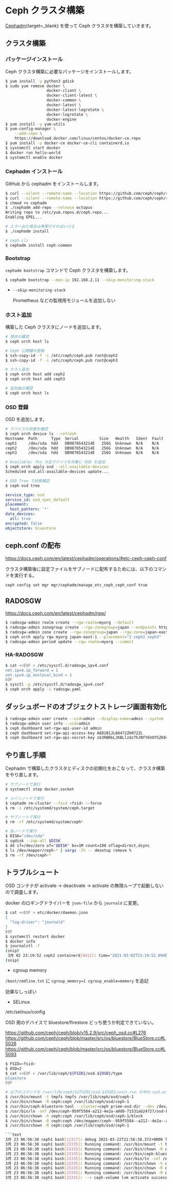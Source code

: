 # Ceph クラスタ構築

[Cephadm](https://docs.ceph.com/en/pacific/cephadm/){target=_blank} を使って Ceph クラスタを構築していきます。

## クラスタ構築

### パッケージインストール

Ceph クラスタ構築に必要なパッケージをインストールします。

```bash
$ yum install -y python3 gdisk
$ sudo yum remove docker \
                  docker-client \
                  docker-client-latest \
                  docker-common \
                  docker-latest \
                  docker-latest-logrotate \
                  docker-logrotate \
                  docker-engine
$ yum install -y yum-utils
$ yum-config-manager \
    --add-repo \
    https://download.docker.com/linux/centos/docker-ce.repo
$ yum install -y docker-ce docker-ce-cli containerd.io
$ systemctl start docker
$ docker run hello-world
$ systemctl enable docker
```

### Cephadm インストール

GitHub から cephadm をインストールします。

```bash
$ curl --silent --remote-name --location https://github.com/ceph/ceph/raw/octopus/src/cephadm/cephadm
$ curl --silent --remote-name --location https://github.com/ceph/ceph/raw/pacific/src/cephadm/cephadm
$ chmod +x cephadm
$ ./cephadm add-repo --release octopus
Writing repo to /etc/yum.repos.d/ceph.repo...
Enabling EPEL...

# エラー出た場合は再実行すればいける
$ ./cephadm install

# ceph cli
$ cephadm install ceph-common
```

### Bootstrap

`cephadm bootstrap` コマンドで Ceph クラスタを構築します。

```bash
$ cephadm bootstrap --mon-ip 192.168.2.11 --skip-monitoring-stack
```

- `--skip-monitoring-stack`

    Prometheus などの監視用モジュールを追加しない

### ホスト追加

構築した Ceph クラスタにノードを追加します。

```bash
# 現状の確認
$ ceph orch host ls

# Ceph 公開鍵の登録
$ ssh-copy-id -f -i /etc/ceph/ceph.pub root@ceph2
$ ssh-copy-id -f -i /etc/ceph/ceph.pub root@ceph3

# ホスト追加
$ ceph orch host add ceph2
$ ceph orch host add ceph3

# 追加後の確認
$ ceph orch host ls
```

### OSD 登録

OSD を追加します。

```bash
# デバイスの状態を確認
$ ceph orch device ls --refresh
Hostname  Path      Type  Serial         Size   Health   Ident  Fault  Available  
ceph1     /dev/sda  hdd   DB9876543214E   256G  Unknown  N/A    N/A    Yes        
ceph2     /dev/sda  hdd   DB9876543214E   256G  Unknown  N/A    N/A    Yes        
ceph3     /dev/sda  hdd   DB9876543214E   256G  Unknown  N/A    N/A    Yes    

# Available: Yes の全デバイスを対象に OSD を追加
$ ceph orch apply osd --all-available-devices
Scheduled osd.all-available-devices update...

# OSD Tree で状態確認
$ ceph osd tree
```

```yaml
service_type: osd
service_id: osd_spec_default
placement:
  host_pattern: '*'
data_devices:
  all: true
encrypted: false
objectstore: bluestore
```


## ceph.conf の配布

https://docs.ceph.com/en/latest/cephadm/operations/#etc-ceph-ceph-conf

クラスタ構築後に設定ファイルをサブノードに配布するためには、以下のコマンドを実行する。

```bash
ceph config set mgr mgr/cephadm/manage_etc_ceph_ceph_conf true
```


## RADOSGW

https://docs.ceph.com/en/latest/cephadm/rgw/

```bash
$ radosgw-admin realm create --rgw-realm=myorg --default
$ radosgw-admin zonegroup create --rgw-zonegroup=japan --endpoints http://ceph2:80 --rgw-realm=myorg --master --default
$ radosgw-admin zone create --rgw-zonegroup=japan --rgw-zone=japan-east-1 --master --default
$ ceph orch apply rgw myorg japan-east-1 --placement="2 ceph2 ceph3"
$ radosgw-admin period update --rgw-realm=myorg --commit
```

### HA-RADOSGW

```bash
$ cat <<EOF > /etc/sysctl.d/radosgw_ipv4.conf
net.ipv4.ip_forward = 1
net.ipv4.ip_nonlocal_bind = 1
EOF
$ sysctl -p /etc/sysctl.d/radosgw_ipv4.conf
$ ceph orch apply -i radosgw.yaml
```


## ダッシュボードのオブジェクトストレージ画面有効化

```bash
$ radosgw-admin user create --uid=admin --display-name=admin --system
$ radosgw-admin user info --uid=admin
$ ceph dashboard set-rgw-api-user-id admin
$ ceph dashboard set-rgw-api-access-key A6D1B1JL68472ZH972ZL
$ ceph dashboard set-rgw-api-secret-key zb3RBRkLJKBLlzdz7hJNfY6VOY5ZK8vjF5EUabrs
```


## やり直し手順

Cephadm で構築したクラスタとディスクの初期化をおこなって、クラスタ構築をやり直します。

```bash
# サブノードで実行
$ systemctl stop docker.socket

# メインノードで実行
$ cephadm rm-cluster --fsid <fsid> --force
$ rm -i /etc/systemd/system/ceph.target 

# サブノートで実行
$ rm -rf /etc/systemd/system/ceph*

# 各ノードで実行
$ DISK="/dev/sda"
$ sgdisk --zap-all $DISK
$ dd if=/dev/zero of="$DISK" bs=1M count=100 oflag=direct,dsync
$ ls /dev/mapper/ceph-* | xargs -I% -- dmsetup remove %
$ rm -rf /dev/ceph-*
```


## トラブルシュート

OSD コンテナが activate → deactivate → activate の無限ループで起動しないので調査します。

docker のロギングドライバーを `json-file` から `journald` に変更。

```bash
$ cat <<EOF > etc/docker/daemon.json 
{
  "log-driver": "journald"
}
EOF
$ systemctl restart docker
$ docker info
$ journalctl -f
(snip)
 3月 02 23:19:52 ceph2 containerd[8412]: time="2021-03-02T23:19:52.094657155+09:00" level=error msg="add cg to OOM monitor" error="cgroups: memory cgroup not supported on this system"
(snip)
```

- cgroup memory

`/boot/cmdline.txt` に `cgroup_memory=1 cgroup_enable=memory` を追記

効果なしっぽい

- SELinux

/etc/selinux/config


OSD 用のデバイスで bluestore/firestore どっち使うか判定できていない。

https://github.com/ceph/ceph/blob/v15.2.9/src/ceph_osd.cc#L276
https://github.com/ceph/ceph/blob/master/src/os/bluestore/BlueStore.cc#L5026
https://github.com/ceph/ceph/blob/master/src/os/bluestore/BlueStore.cc#L5093

```bash
$ FSID=<fsid>
$ OSD=2
$ cat <<EOF > /var/lib/ceph/${FSID}/osd.${OSD}/type
bluestore
EOF

# 以下のコマンドを /var/lib/ceph/${FSID}/osd.${OSD}/unit.run の中の osd.activate コンテナで実行する
$ /usr/bin/mount -t tmpfs tmpfs /var/lib/ceph/osd/ceph-1
$ /usr/bin/chown -R ceph:ceph /var/lib/ceph/osd/ceph-1
$ /usr/bin/ceph-bluestore-tool --cluster=ceph prime-osd-dir --dev /dev/ceph-959f5584-a212-4e2a-a0d0-71531ab24727/osd-block-40f0f67b-f973-41e2-8390-ed6116bbbd84 --path /var/lib/ceph/osd/ceph-1 --no-mon-config
$ /usr/bin/ln -snf /dev/ceph-959f5584-a212-4e2a-a0d0-71531ab24727/osd-block-40f0f67b-f973-41e2-8390-ed6116bbbd84 /var/lib/ceph/osd/ceph-1/block
$ /usr/bin/chown -h ceph:ceph /var/lib/ceph/osd/ceph-1/block
$ /usr/bin/chown -R ceph:ceph /dev/mapper/ceph--959f5584--a212--4e2a--a0d0--71531ab24727-osd--block--40f0f67b--f973--41e2--8390--ed6116bbbd84
$ /usr/bin/chown -R ceph:ceph /var/lib/ceph/osd/ceph-1

```text
3月 23 06:56:38 ceph1 bash[12317]: debug 2021-03-22T21:56:38.372+0000 7fae96f200  1 mon.ceph1@0(leader).osd e6 _set_new_cache_sizes cache_size:1020054731 inc_alloc: 369098752 full_alloc: 369098752 kv_alloc: 272629760
3月 23 06:56:38 ceph1 bash[23335]: Running command: /usr/bin/mount -t tmpfs tmpfs /var/lib/ceph/osd/ceph-2
3月 23 06:56:38 ceph1 bash[23335]: Running command: /usr/bin/chown -R ceph:ceph /var/lib/ceph/osd/ceph-2
3月 23 06:56:38 ceph1 bash[23335]: Running command: /usr/bin/ceph-bluestore-tool --cluster=ceph prime-osd-dir --dev /dev/ceph-e3a34c4d-3fde-4e66-88a3-edc14c59262b/osd-block-0dbc31f0-333a-47cc-a0b5-53f85c92f2e7 --path /var/lib/ceph/osd/ceph-2 --no-mon-config
3月 23 06:56:38 ceph1 bash[23335]: Running command: /usr/bin/ln -snf /dev/ceph-e3a34c4d-3fde-4e66-88a3-edc14c59262b/osd-block-0dbc31f0-333a-47cc-a0b5-53f85c92f2e7 /var/lib/ceph/osd/ceph-2/block
3月 23 06:56:38 ceph1 bash[23335]: Running command: /usr/bin/chown -h ceph:ceph /var/lib/ceph/osd/ceph-2/block
3月 23 06:56:38 ceph1 bash[23335]: Running command: /usr/bin/chown -R ceph:ceph /dev/mapper/ceph--e3a34c4d--3fde--4e66--88a3--edc14c59262b-osd--block--0dbc31f0--333a--47cc--a0b5--53f85c92f2e7
3月 23 06:56:38 ceph1 bash[23335]: Running command: /usr/bin/chown -R ceph:ceph /var/lib/ceph/osd/ceph-2
3月 23 06:56:38 ceph1 bash[23335]: --> ceph-volume lvm activate successful for osd ID: 2
```



